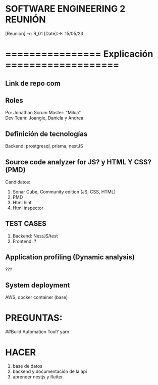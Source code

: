 # SOFTWARE ENGINEERING 2 REUNIÓN

[Reunión]:->: R_01
[Date]:->: 15/05/23


# ================ Explicación ===================

## Link de repo com

## Roles

Po: Jonathan 
Scrum Master: "Milca"  
Dev Team: Joangie, Daniela y Andrea

## Definición de tecnologías
Backend: prostgresql, prisma, nestJS

## Source code analyzer for JS? y HTML Y CSS? (PMD)

Candidatos:

1. Sonar Cube, Community edition (JS, CSS, HTML)
2. PMD
3. Html hint
4. Html inspector

## TEST CASES

1. Backend: NestJS/test
2. Frontend: ?

## Application profiling (Dynamic analysis)

???

## System deployment

AWS, docker container (base)

# PREGUNTAS:
##Build Automation Tool?
yarn


# HACER

1. base de datos
2. backend y documentación de la api
3. aprender nestjs y flutter
